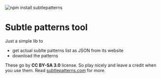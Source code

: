 ![npm install subtlepatterns](https://nodei.co/npm/subtlepatterns.png?mini=true)

Subtle patterns tool
===
Just a simple lib to

 - get actual sublte patterns list as JSON from its website
 - download the patterns
 
These go by **CC BY-SA 3.0** license. So play nicely and leave a credit when you use them. Read [subtlepatterns.com](http://subtlepatterns.com/about/) for more.